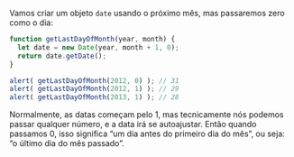Vamos criar um objeto `date` usando o próximo mês, mas passaremos zero como o dia:
```js run demo
function getLastDayOfMonth(year, month) {
  let date = new Date(year, month + 1, 0);
  return date.getDate();
}

alert( getLastDayOfMonth(2012, 0) ); // 31
alert( getLastDayOfMonth(2012, 1) ); // 29
alert( getLastDayOfMonth(2013, 1) ); // 28
```

Normalmente, as datas começam pelo 1, mas tecnicamente nós podemos passar qualquer número, e a data irá se autoajustar. Então quando passamos 0, isso significa “um dia antes do primeiro dia do mês”, ou seja: “o último dia do mês passado”.
